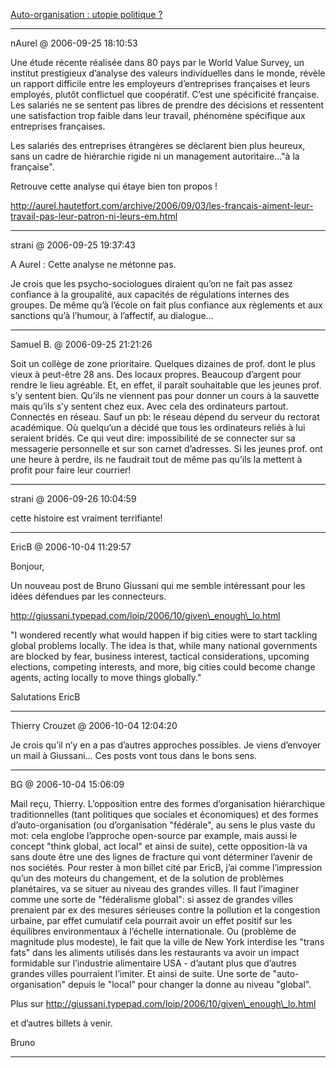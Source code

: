 [Auto-organisation : utopie politique ?](../../../2006/9/auto-organisation-utopie-politique.md)

---
nAurel @ 2006-09-25 18:10:53

Une étude récente réalisée dans 80 pays par le World Value Survey, un institut prestigieux d’analyse des valeurs individuelles dans le monde, révèle un rapport difficile entre les employeurs d’entreprises françaises et leurs employés, plutôt conflictuel que coopératif. C’est une spécificité française. Les salariés ne se sentent pas libres de prendre des décisions et ressentent une satisfaction trop faible dans leur travail, phénomène spécifique aux entreprises françaises. 

Les salariés des entreprises étrangères se déclarent bien plus heureux, sans un cadre de hiérarchie rigide ni un management autoritaire..."à la française". 

Retrouve cette analyse qui étaye bien ton propos !

http://aurel.hautetfort.com/archive/2006/09/03/les-francais-aiment-leur-travail-pas-leur-patron-ni-leurs-em.html

---

strani @ 2006-09-25 19:37:43

A Aurel : Cette analyse ne métonne pas.

Je crois que les psycho-sociologues diraient qu’on ne fait pas assez confiance à la groupalité, aux capacités de régulations internes des groupes. De même qu’à l’école on fait plus confiance aux règlements et aux sanctions qu’à l’humour, à l’affectif, au dialogue...

---

Samuel B. @ 2006-09-25 21:21:26

Soit un collège de zone prioritaire. Quelques dizaines de prof. dont le plus vieux à peut-être 28 ans. Des locaux propres. Beaucoup d’argent pour rendre le lieu agréable. Et, en effet, il paraît souhaitable que les jeunes prof. s’y sentent bien. Qu’ils ne viennent pas pour donner un cours à la sauvette mais qu’ils s’y sentent chez eux. Avec cela des ordinateurs partout. Connectés en réseau. Sauf un pb: le réseau dépend du serveur du rectorat académique. Où quelqu’un a décidé que tous les ordinateurs reliés à lui seraient bridés. Ce qui veut dire: impossibilité de se connecter sur sa messagerie personnelle et sur son carnet d’adresses. Si les jeunes prof. ont une heure à perdre, ils ne faudrait tout de même pas qu’ils la mettent à profit pour faire leur courrier!

---

strani @ 2006-09-26 10:04:59

cette histoire est vraiment terrifiante!

---

EricB @ 2006-10-04 11:29:57

Bonjour,

Un nouveau post de Bruno Giussani qui me semble intéressant pour les idées défendues par les connecteurs.

http://giussani.typepad.com/loip/2006/10/given\_enough\_lo.html

"I wondered recently what would happen if big cities were to start tackling global problems locally. The idea is that, while many national governments are blocked by fear, business interest, tactical considerations, upcoming elections, competing interests, and more, big cities could become change agents, acting locally to move things globally."

Salutations EricB

---

Thierry Crouzet @ 2006-10-04 12:04:20

Je crois qu’il n’y en a pas d’autres approches possibles. Je viens d’envoyer un mail à Giussani... Ces posts vont tous dans le bons sens.

---

BG @ 2006-10-04 15:06:09

Mail reçu, Thierry. L’opposition entre des formes d’organisation hiérarchique traditionnelles (tant politiques que sociales et économiques) et des formes d’auto-organisation (ou d’organisation "fédérale", au sens le plus vaste du mot: cela englobe l’approche open-source par example, mais aussi le concept "think global, act local" et ainsi de suite), cette opposition-là va sans doute être une des lignes de fracture qui vont déterminer l’avenir de nos sociétés. Pour rester à mon billet cité par EricB, j’ai comme l’impression qu’un des moteurs du changement, et de la solution de problèmes planétaires, va se situer au niveau des grandes villes. Il faut l’imaginer comme une sorte de "fédéralisme global": si assez de grandes villes prenaient par ex des mesures sérieuses contre la pollution et la congestion urbaine, par effet cumulatif cela pourrait avoir un effet positif sur les équilibres environmentaux à l’échelle internationale. Ou (problème de magnitude plus modeste), le fait que la ville de New York interdise les "trans fats" dans les aliments utilisés dans les restaurants va avoir un impact formidable sur l’industrie alimentaire USA - d’autant plus que d’autres grandes villes pourraient l’imiter. Et ainsi de suite. Une sorte de "auto-organisation" depuis le "local" pour changer la donne au niveau "global".

Plus sur http://giussani.typepad.com/loip/2006/10/given\_enough\_lo.html

et d’autres billets à venir.

Bruno

---

